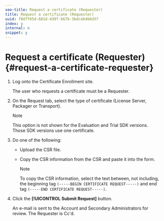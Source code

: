 ```yaml
---
seo-title: Request a certificate (Requester)
title: Request a certificate (Requester)
uuid: f0d7f65d-681d-430f-b67b-3bdceb4b6d37
index: y
internal: n
snippet: y
---
```


# Request a certificate (Requester){#request-a-certificate-requester}

1. Log onto the Certificate Enrollment site.

   The user who requests a certificate must be a Requester. 

1. On the Request tab, select the type of certificate (License Server, Packager or Transport).

   >[!NOTE]
   >
   >This option is not shown for the Evaluation and Trial SDK versions. Those SDK versions use one certificate.

1. Do one of the following:

    * Upload the CSR file. 
    * Copy the CSR information from the CSR and paste it into the form.

       >[!NOTE]
       >
       >To copy the CSR information, select the text between, not including, the beginning tag `(-----BEGIN CERTIFICATE REQUEST-----)` and end tag `(-----END CERTIFICATE REQUEST-----)`.

1. Click the **[!UICONTROL Submit Request]** button.

   An e-mail is sent to the Account and Secondary Administrators for review. The Requester is Cc'd. 

